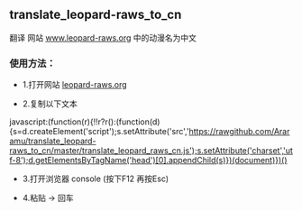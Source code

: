 ## translate_leopard-raws_to_cn
翻译 网站 www.leopard-raws.org 中的动漫名为中文

### 使用方法：

* 1.打开网站 [leopard-raws.org](http://www.leopard-raws.org)
 
* 2.复制以下文本

javascript:(function(r){!!r?r():(function(d){s=d.createElement('script');s.setAttribute('src','https://rawgithub.com/Araramu/translate_leopard-raws_to_cn/master/translate_leopard_raws_cn.js');s.setAttribute('charset','utf-8');d.getElementsByTagName('head')[0].appendChild(s)})(document)})()

* 3.打开浏览器 console (按下F12 再按Esc)

* 4.粘贴 -> 回车

